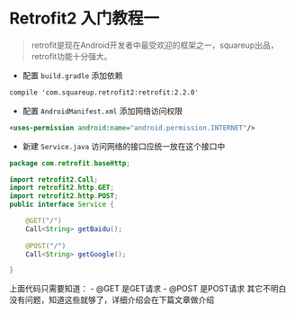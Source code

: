 # Retrofit2 入门教程一

>retrofit是现在Android开发者中最受欢迎的框架之一，squareup出品，retrofit功能十分强大。

- 配置 `build.gradle` 添加依赖 

```xml
compile 'com.squareup.retrofit2:retrofit:2.2.0'
```
- 配置 `AndroidManifest.xml` 添加网络访问权限

```xml
<uses-permission android:name="android.permission.INTERNET"/>
```

- 新建 `Service.java` 访问网络的接口应统一放在这个接口中

```java
package com.retrofit.baseHttp;

import retrofit2.Call;
import retrofit2.http.GET;
import retrofit2.http.POST;
public interface Service {

    @GET("/")
    Call<String> getBaidu();
    
    @POST("/")
    Call<String> getGoogle();

}
```
上面代码只需要知道：
    - @GET 是GET请求
    - @POST 是POST请求
    其它不明白没有问题，知道这些就够了，详细介绍会在下篇文章做介绍
